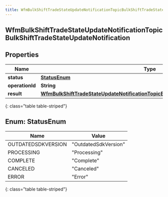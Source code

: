 ```yaml
---
title: WfmBulkShiftTradeStateUpdateNotificationTopicBulkShiftTradeStateUpdateNotification
---
```


## WfmBulkShiftTradeStateUpdateNotificationTopicBulkShiftTradeStateUpdateNotification

## Properties

| Name            | Type                                                                                                                                                                                                   | Description | Notes      |
| --------------- | ------------------------------------------------------------------------------------------------------------------------------------------------------------------------------------------------------ | ----------- | ---------- |
| **status**      | [**StatusEnum**](#StatusEnum)<!---->                                                                                                                                                                   |             | [optional] |
| **operationId** | <!----><!---->**String**<!---->                                                                                                                                                                        |             | [optional] |
| **result**      | <!----><!---->[**WfmBulkShiftTradeStateUpdateNotificationTopicBulkShiftTradeStateUpdateResultListing**](WfmBulkShiftTradeStateUpdateNotificationTopicBulkShiftTradeStateUpdateResultListing.md)<!----> |             | [optional] |

{: class="table table-striped"}

<a name="StatusEnum"></a>

## Enum: StatusEnum

| Name               | Value                          |
| ------------------ | ------------------------------ |
| OUTDATEDSDKVERSION | &quot;OutdatedSdkVersion&quot; |
| PROCESSING         | &quot;Processing&quot;         |
| COMPLETE           | &quot;Complete&quot;           |
| CANCELED           | &quot;Canceled&quot;           |
| ERROR              | &quot;Error&quot;              |

{: class="table table-striped"}
